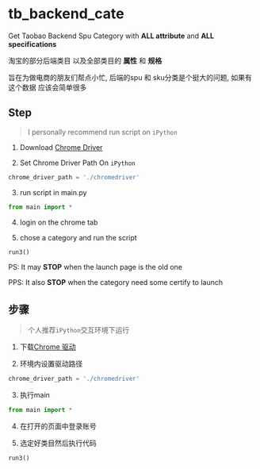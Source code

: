 # tb_backend_cate

Get Taobao Backend Spu Category with __ALL attribute__ and __ALL specifications__ 

淘宝的部分后端类目 以及全部类目的 __属性__ 和 __规格__

旨在为做电商的朋友们帮点小忙, 后端的spu 和 sku分类是个挺大的问题, 如果有这个数据 应该会简单很多


## Step

> I personally recommend run script on `iPython`

1. Download [Chrome Driver](https://sites.google.com/a/chromium.org/chromedriver/downloads)


2. Set Chrome Driver Path On `iPython`

```python
chrome_driver_path = './chromedriver'
```

3. run script in main.py
```python
from main import *
```

4. login on the chrome tab 

5. chose a category and run the script
```python
run3()
```

PS: It may __STOP__ when the launch page is the old one

PPS: It also __STOP__ when the category need some certify to launch



## 步骤

> 个人推荐`iPython`交互环境下运行

1. 下载[Chrome 驱动](https://sites.google.com/a/chromium.org/chromedriver/downloads)

2. 环境内设置驱动路径

```python
chrome_driver_path = './chromedriver'
```

3. 执行main
```python
from main import *
```

4. 在打开的页面中登录账号

5. 选定好类目然后执行代码
```python
run3()
```